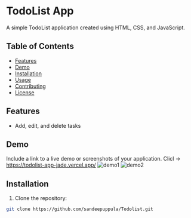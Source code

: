 
# TodoList App

A simple TodoList application created using HTML, CSS, and JavaScript.

## Table of Contents

- [Features](#features)
- [Demo](#demo)
- [Installation](#installation)
- [Usage](#usage)
- [Contributing](#contributing)
- [License](#license)

## Features
  
- Add, edit, and delete tasks


## Demo

Include a link to a live demo or screenshots of your application.
Clicl ->   https://todolist-app-jade.vercel.app/
![demo1](https://github.com/mahendarvarma/Todolist-app/assets/68676061/2df78359-221d-4e72-a84a-796422322bc2)
![demo2](https://github.com/mahendarvarma/Todolist-app/assets/68676061/0600d4f1-34ed-4cb9-adad-9123aca9e25f)



## Installation

1. Clone the repository:

```bash
git clone https://github.com/sandeepuppula/Todolist.git

